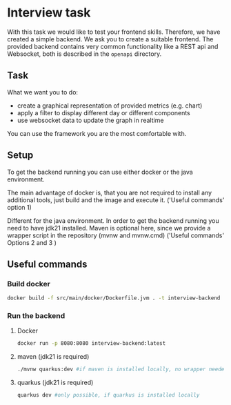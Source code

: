 # Interview task
With this task we would like to test your frontend skills. 
Therefore, we have created a simple backend. We ask you to create a suitable frontend.
The provided backend contains very common functionality like a REST api and Websocket, both is described in the `openapi` directory.

## Task
What we want you to do:
* create a graphical representation of provided metrics (e.g. chart)
* apply a filter to display different day or different components
* use websocket data to update the graph in realtime

You can use the framework you are the most comfortable with. 

## Setup
To get the backend running you can use either docker or the java environment. 

The main advantage of
docker is, that you are not required to install any additional tools, just build and the image and execute it. ('Useful commands' option 1)

Different for the java environment. In order to get the backend running you need to have jdk21 installed.
Maven is optional here, since we provide a wrapper script in the repository (mvnw and mvnw.cmd)
('Useful commands' Options 2 and 3 )


## Useful commands
### Build docker
```bash
docker build -f src/main/docker/Dockerfile.jvm . -t interview-backend
```
### Run the backend
1) Docker 
    ```bash
    docker run -p 8080:8080 interview-backend:latest
    ```
2) maven (jdk21 is required)
   ```bash
   ./mvnw quarkus:dev #if maven is installed locally, no wrapper needed (mvn quarkus:dev)
    ```
3) quarkus (jdk21 is required)
   ```bash
   quarkus dev #only possible, if quarkus is installed locally
   ```   